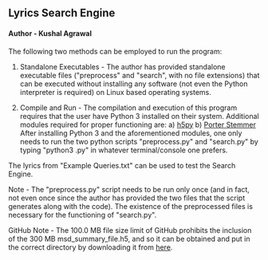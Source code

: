 ## Lyrics Search Engine

#### Author - Kushal Agrawal

The following two methods can be employed to run the program:

1. Standalone Executables - The author has provided standalone executable files ("preprocess" and "search", with no file extensions) that can be executed without installing any software (not even the Python interpreter is required) on Linux based operating systems.

2. Compile and Run - The compilation and execution of this program requires that the user have Python 3 installed on their system. Additional modules required for proper functioning are:
	a) [h5py](http://docs.h5py.org/en/latest/build.html)
	b) [Porter Stemmer](https://pypi.python.org/pypi/stemming/1.0)
After installing Python 3 and the aforementioned modules, one only needs to run the two python scripts "preprocess.py" and "search.py" by typing "python3 <filename>.py" in whatever terminal/console one prefers.

The lyrics from "Example Queries.txt" can be used to test the Search Engine.

Note - The "preprocess.py" script needs to be run only once (and in fact, not even once since the author has provided the two files that the script generates along with the code). The existence of the preprocessed files is necessary for the functioning of "search.py".

GitHub Note - The 100.0 MB file size limit of GitHub prohibits the inclusion of the 300 MB msd_summary_file.h5, and so it can be obtained and put in the correct directory by downloading it from [here](http://labrosa.ee.columbia.edu/millionsong/sites/default/files/AdditionalFiles/msd_summary_file.h5).